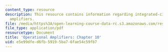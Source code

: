 ```yaml
---
content_type: resource
description: This resource contains information regarding integrated-circuit operational
  amplifiers.
file: /media/https%3A/open-learning-course-data-rc.s3.amazonaws.com/res-6-010-electronic-feedback-systems-spring-2013/e5e99dfed6fb59195ba76fae54c59fb7_MITRES_6-010S13_chap10.pdf
file_type: application/pdf
resourcetype: Document
title: 'Operational Amplifiers: Chapter 10'
uid: e5e99dfe-d6fb-5919-5ba7-6fae54c59fb7
---
```

